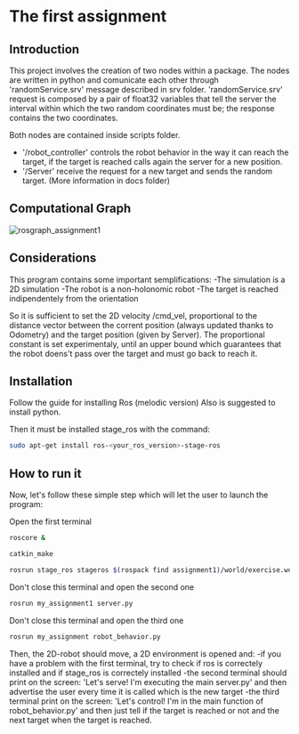 
# The first assignment

## Introduction
This project involves the creation of two nodes within a package.
The nodes are written in python and comunicate each other through 'randomService.srv' message described in srv folder.
'randomService.srv' request is composed by a pair of float32 variables that tell the server the interval within which the two random coordinates must be; the response contains the two coordinates.

Both nodes are contained inside scripts folder.
- '/robot_controller' controls the robot behavior in the way it can reach the target, if the target is reached calls again the server for a new position.
- '/Server' receive the request for a new target and sends the random target.
(More information in docs folder)

## Computational Graph

![rosgraph_assignment1](https://user-images.githubusercontent.com/48513075/107881507-f9f34280-6ee4-11eb-9157-cfcb4cc67ac0.png)




## Considerations
This program contains some important semplifications:
-The simulation is a 2D simulation
-The robot is a non-holonomic robot
-The target is reached indipendentely from the orientation

So it is sufficient to set the 2D velocity /cmd_vel, proportional to the distance vector between the corrent position (always updated thanks to Odometry) and the target position (given by Server).
The proportional constant is set experimentaly, until an upper bound which guarantees that the robot doens't pass over the target and must go back to reach it.

## Installation
Follow the guide for installing Ros (melodic version)
Also is suggested to install python.

Then it must be installed stage_ros with the command:
```bash
sudo apt-get install ros-<your_ros_version>-stage-ros
```

## How to run it
Now, let's follow these simple step which will let the user to launch the program:

Open the first terminal

```bash
roscore &
```


```bash
catkin_make
```


```bash
rosrun stage_ros stageros $(rospack find assignment1)/world/exercise.world
```


Don't close this terminal and open the second one

```bash
rosrun my_assignment1 server.py
```


Don't close this terminal and open the third one
	
	
```bash
rosrun my_assignment robot_behavior.py
```


Then, the 2D-robot should move, a 2D environment is opened and:
-if you have a problem with the first terminal, try to check if ros is correctely installed and if stage_ros is correctely installed
-the second terminal should print on the screen: 'Let's serve! I'm executing the main server.py' and then advertise the user every time it is called which is the new target
-the third terminal print on the screen: 'Let's control! I'm in the main function of robot_behavior.py' and then just tell if the target is reached or not and the next target when the target is reached.


















